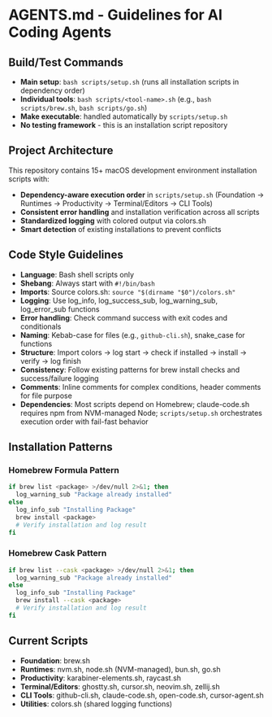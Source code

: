# AGENTS.md - Guidelines for AI Coding Agents

## Build/Test Commands
- **Main setup**: `bash scripts/setup.sh` (runs all installation scripts in dependency order)
- **Individual tools**: `bash scripts/<tool-name>.sh` (e.g., `bash scripts/brew.sh`, `bash scripts/go.sh`)
- **Make executable**: handled automatically by `scripts/setup.sh`
- **No testing framework** - this is an installation script repository

## Project Architecture
This repository contains 15+ macOS development environment installation scripts with:
- **Dependency-aware execution order** in `scripts/setup.sh` (Foundation → Runtimes → Productivity → Terminal/Editors → CLI Tools)
- **Consistent error handling** and installation verification across all scripts
- **Standardized logging** with colored output via colors.sh
- **Smart detection** of existing installations to prevent conflicts

## Code Style Guidelines
- **Language**: Bash shell scripts only
- **Shebang**: Always start with `#!/bin/bash`
- **Imports**: Source colors.sh: `source "$(dirname "$0")/colors.sh"`
- **Logging**: Use log_info, log_success_sub, log_warning_sub, log_error_sub functions
- **Error handling**: Check command success with exit codes and conditionals
- **Naming**: Kebab-case for files (e.g., `github-cli.sh`), snake_case for functions
- **Structure**: Import colors → log start → check if installed → install → verify → log finish
- **Consistency**: Follow existing patterns for brew install checks and success/failure logging
- **Comments**: Inline comments for complex conditions, header comments for file purpose
- **Dependencies**: Most scripts depend on Homebrew; claude-code.sh requires npm from NVM-managed Node; `scripts/setup.sh` orchestrates execution order with fail-fast behavior

## Installation Patterns

### Homebrew Formula Pattern
```bash
if brew list <package> >/dev/null 2>&1; then
  log_warning_sub "Package already installed"
else
  log_info_sub "Installing Package"
  brew install <package>
  # Verify installation and log result
fi
```

### Homebrew Cask Pattern  
```bash
if brew list --cask <package> >/dev/null 2>&1; then
  log_warning_sub "Package already installed"
else
  log_info_sub "Installing Package"
  brew install --cask <package>
  # Verify installation and log result
fi
```

## Current Scripts
- **Foundation**: brew.sh
- **Runtimes**: nvm.sh, node.sh (NVM-managed), bun.sh, go.sh  
- **Productivity**: karabiner-elements.sh, raycast.sh
- **Terminal/Editors**: ghostty.sh, cursor.sh, neovim.sh, zellij.sh
- **CLI Tools**: github-cli.sh, claude-code.sh, open-code.sh, cursor-agent.sh
- **Utilities**: colors.sh (shared logging functions)